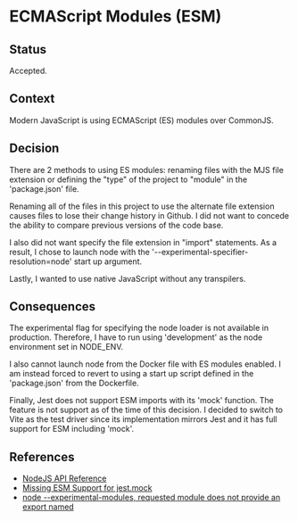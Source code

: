 # ECMAScript Modules (ESM)

## Status

Accepted.

## Context

Modern JavaScript is using ECMAScript (ES) modules over CommonJS.

## Decision

There are 2 methods to using ES modules: renaming files with the MJS file extension or defining the "type" of the project to "module" in the 'package.json' file.

Renaming all of the files in this project to use the alternate file extension causes files to lose their change history in Github. I did not want to concede the ability to compare previous versions of the code base.

I also did not want specify the file extension in "import" statements. As a result, I chose to launch node with the '--experimental-specifier-resolution=node' start up argument.

Lastly, I wanted to use native JavaScript without any transpilers.

## Consequences

The experimental flag for specifying the node loader is not available in production. Therefore, I have to run using 'development' as the node environment set in NODE_ENV.

I also cannot launch node from the Docker file with ES modules enabled. I am instead forced to revert to using a start up script defined in the 'package.json' from the Dockerfile.

Finally, Jest does not support ESM imports with its 'mock' function. The feature is not support as of the time of this decision. I decided to switch to Vite as the test driver since its implementation mirrors Jest and it has full support for ESM including 'mock'.

## References
  * [NodeJS API Reference](https://nodejs.org/api/cli.html#--input-typetype)
  * [Missing ESM Support for jest.mock](https://github.com/facebook/jest/issues/10025)
  * [node --experimental-modules, requested module does not provide an export named](https://stackoverflow.com/questions/47277887/node-experimental-modules-requested-module-does-not-provide-an-export-named)
